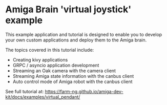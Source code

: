 # Amiga Brain 'virtual joystick' example

This example application and tutorial is designed to enable you to develop your own custom applications and deploy them to the Amiga brain.

The topics covered in this tutorial include:
- Creating kivy applications
- GRPC / asyncio application development
- Streaming an Oak camera with the camera client
- Streaming Amiga state information with the canbus client
- Auto control mode of Amiga robot with the canbus client

See full tutorial at: https://farm-ng.github.io/amiga-dev-kit/docs/examples/virtual_pendant/
